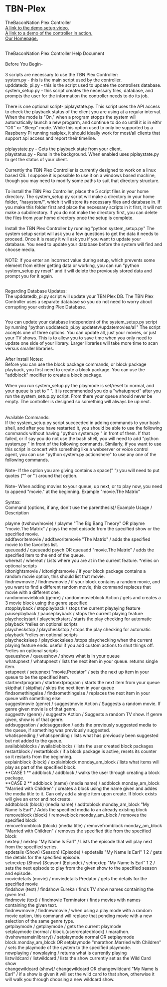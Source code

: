 # TBN-Plex
TheBaconNation Plex Controller
<br><a href = "https://youtu.be/woH-00-YOX0">A link to the demo setup video.</a>
<br><a href = "https://youtu.be/HRJbNHRQO6I">A link to a demo of the controller in action.</a>
<br><a href=  "http://thebaconnation.com">Our Homepage.</a>

<br>TheBaconNation Plex Controller Help Document
<br>
<br>Before You Begin-
<br>
<br>3 scripts are necessary to use the TBN Plex Controller:
<br>system.py - this is the main script used by the controller.
<br>upddatedb_pi.py - this is the script used to update the controllers database. 
<br>system_setup.py - this script creates the necessary files, database, and prompts the user for the information the controller needs to do its job. 
<br>
<br>There is one optional script- piplaystate.py. This script uses the API access to check the playback status of the client you are using at a regular interval. When the mode is "On," when a program stopps the system will automatically launch a new progarm, and continue to do so untill it is in eithr "Off" or "Sleep" mode. While this option used to only be supported by a Raspberry Pi running raslplex, it should ideally work for most/all clients that support api access and report their timeline. 
<br>
<br>piplaystate.py - Gets the playback state from your client.
<br>playstatus.py - Runs in the background. When enabled uses piplaystate.py to get the status of your client. 
<br>
<br>Currently the TBN Plex Controller is currently designed to work on a linux based OS. I suppose it is possible to use it on a windows based machine, though you may need to modify some paths to suit that directory structure.
<br>
<br>To install the TBN Plex Controller, place the 5 script files in your home directory. The system_setup.py script will make a directory in your home folder, "hasystem/", which it will store its necessary files and database in. If you make this folder first and place the necessary scripts in it first, it will not make a subdirectory. If you do not make the directory first, you can delete the files from your home directory once the setup is complete. 
<br>
<br>Install the TBN Plex Controller by running "python system_setup.py" The system setup script will ask you a few questions to get the data it needs to proceed. Once it is ready it will ask you if you want to update your database. You need to update your database before the system will find and choose media. 
<br>
<br>NOTE: If you enter an incorrect value during setup, which prevents some element from either getting data or working, you can run "python system_setup.py reset" and it will delete the previously stored data and prompt you for it again.  

<br>Regarding Database Updates:
<br>The upddatedb_pi.py script will update your TBN Plex DB. The TBN Plex Controller uses a separate database so you do not need to worry about corrupting your existing Plex Database. 

<br>You can update your database independent of the system_setup.py script by running "python upddatedb_pi.py updatetv/updatemovies/all" The script accepts one of three options. You can update all, just your movies, or just your TV shows. This is to allow you to save time when you only need to update one side of your library. Larger libraries will take more time to scan versus smaller libraries. 
<br>
<br>After Install Notes:
<br>Before you can use the block package commands, or block package playback, you first need to create a block package. You can use the "addblock" modifier to create a block package. 
<br>
<br>When you run system_setup.py the playmode is set/reset to normal, and your queue is set to " ". It is recommended you do a "whatupnext" after you run the system_setup.py script. From there your queue should never be empty. The controller is designed so something will always be up next. 
<br>
<br>
<br>Available Commands:
<br>If the system_setup.py script succeeded in adding commands to your bash shell, and after you have restarted it, you should be able to use the following commands without having "python system.py " in front of them. If that failed, or if say you do not use the bash shell, you will need to add "python system.py " in front of the following commands. Similarly, if you want to use this script in concert with something like a webserver or voice control agent, you can use "python system.py actionshere" to use any one of the following commands. 
<br>
<br>Note- If the option you are giving contains a space(" ") you will need to put quotes ("" or '') around that option. 
<br>
<br>Note- When adding movies to your queue, up next, or to play now, you need to append "movie." at the beginning. Example "movie.The Matrix"
<br>
<br>Syntax:
<br>Command (options, if any, don't use the parenthesis)/ Example Usage / Description
<br>
<br>playme (tvshow/movie) / playme "The Big Bang Theory" OR playme "movie.The Matrix" / plays the next episode from the specified show or the specified movie.
<br>addfavoritemovie / addfavoritemovie "The Matrix" / adds the specified movie to the favorites list.
<br>queueadd / queueadd psych OR queuadd "movie.The Matrix" / adds the specified item to the end of the queue.
<br>whereat / whereat / Lists where you are at in the current feature. *relies on optional scripts
<br>idtonightsmovie / idtonightsmovie / if your block package contains a random movie option, this should list that movie.
<br>findnewmovie / findnewmovie / if your block contains a random movie, and you want to find a different random movie, this command replaces that movie with a different one.
<br>randommovieblock (genre) / randommovieblock Action / gets and creates a 3 movie block using the genre specified
<br>stopplayback / stopplayback / stops the current playaying feature
<br>pauseplayback / pauseplayback / stops the current playing feature
<br>playcheckstart / playcheckstart / starts the play checking for automatic playback *relies on optional scripts
<br>playcheckstop / playcheckstop / stops the play checking for automatic playback *relies on optional scripts
<br>playchecksleep / playckecksleep /stops playchecking when the current playing feature ends. useful if you add custom actions to shut things off. *relies on optional scripts
<br>queueshow / queueshow / shows what is in your queue
<br>whatupnext / whatupnext / lists the next item in your queue. returns single item.
<br>setupnext / setupnext "movie.Predator" / sets the next up item in your queue to be the specified item.
<br>startnextprogram / startnextprogram / starts the next item from your queue
<br>skipthat / skipthat / skips the next item in your queue
<br>findsomethingelse / findsomethingelse / replaces the next item in your queue with something else
<br>suggestmovie (genre) / suggestmovie Action / Suggests a random movie. If genre given movie is of that genre.
<br>suggesttv (genre) / suggesttv Action / Suggests a random TV show. If genre given, show is of that genre. 
<br>addsuggestion / addsuggestion / adds the previously suggested media to the queue, if something was previously suggested. 
<br>whatispending / whatispending / lists what has previously been suggested but not added to the queue. 
<br>availableblocks / availableblocks / lists the user created block packages
<br>restartblock / restartblock / if a block package is active, resets its counter so it restarts from the beginning. 
<br>explainblock (block) / explainblock monday_am_block / lists what items will play as part of the specified block. 
<br>**CASE 1 ** addblock / addblock / walks the user through creating a block package. 
<br>**CASE 2 ** addblock (name) (media name) / addblock monday_am_block "Married with Children" / creates a block using the name given and addes the media title to it. Can only add a single item upon create. If block exists will give an error and not create. 
<br>addtoblock (block) (media name) / addtoblock monday_am_block "My Name Is Earl" / Adds the specified media to an already existing block
<br>removeblock (block) / removeblock monday_am_block / removes the specified block
<br>removefromblock (block) (media title) / removefromblock monday_am_block "Married with Children" / removes the specified title from the specified block
<br>nextep / nextep "My Name Is Earl" / Lists the episode that will play next from the specified series.
<br>epdetails (Show) (Season) (Episode) / epdetails "My Name Is Earl" 1 2 / gets the details for the specified episode.
<br>setnextep (Show) (Season) (Episode) / setnextep "My Name Is Earl" 1 2 / sets the next episode to play from the given show to the specified season and episode. 
<br>moviedetails (movie) / moviedetails Predator / gets the details for the specified movie
<br>findshow (text) / findshow Eureka / finds TV show names containing the given text.
<br>findmovie (text) / findmovie Terminator / finds movies with names containing the given text.
<br>findnewmovie / findnewmovie / when using a play mode with a random movie option, this command will replace that pending movie with a new selection of the same genre type. 
<br>getplaymode / getplaymode / gets the current playmode
<br>setplaymode (normal / block.(usercreatedblock) / marathon.(tvshownameinlibrary)) / setplaymode normal OR setplaymode block.monday_am_block OR setplaymode "marathon.Married with Children" / sets the playmode of the system to the specified playmode.
<br>nowplaying / nowplaying / returns what is currently playing
<br>listwildcard / listwildcard / lists the show currently set as the Wild Card show
<br>changewildcard (show)/ changewildcard OR changewildcard "My Name Is Earl" / if a show is given it will set the wild card to that show, otherwise it will walk you through choosing a new wildcard show.
